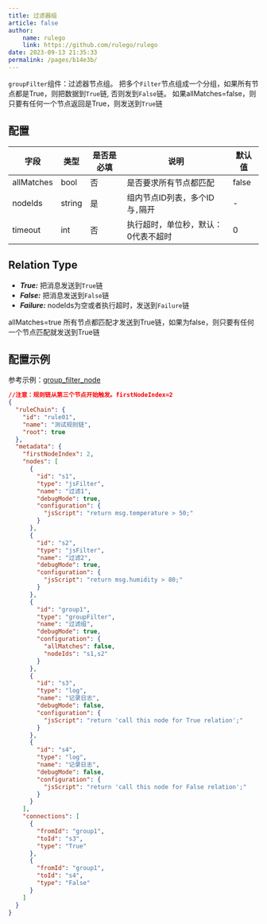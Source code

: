 ```yaml
---
title: 过滤器组 
article: false
author:
    name: rulego
    link: https://github.com/rulego/rulego
date: 2023-09-13 21:35:33
permalink: /pages/b14e3b/
---
```


`groupFilter`组件：过滤器节点组。 把多个`Filter`节点组成一个分组，如果所有节点都是True，则把数据到`True`链, 否则发到`False`链。
如果allMatches=false，则只要有任何一个节点返回是True，则发送到`True`链

## 配置

| 字段         | 类型     | 是否是必填 | 说明                  | 默认值   |
|------------|--------|-------|---------------------|-------|
| allMatches | bool   | 否     | 是否要求所有节点都匹配         | false |
| nodeIds    | string | 是     | 组内节点ID列表，多个ID与`,`隔开 | -     |
| timeout    | int    | 否     | 执行超时，单位秒，默认：0代表不超时  | 0     |

## Relation Type

- ***True:*** 把消息发送到`True`链
- ***False:*** 把消息发送到`False`链
- ***Failure:*** nodeIds为空或者执行超时，发送到`Failure`链

allMatches=true 所有节点都匹配才发送到True链，如果为false，则只要有任何一个节点匹配就发送到True链

## 配置示例

参考示例：[group_filter_node](https://github.com/rulego/rulego/blob/main/examples/group_filter_node/group_filter_node.go) 

```json
//注意：规则链从第三个节点开始触发。firstNodeIndex=2
{
  "ruleChain": {
    "id": "rule01",
    "name": "测试规则链",
    "root": true
  },
  "metadata": {
    "firstNodeIndex": 2,
    "nodes": [
      {
        "id": "s1",
        "type": "jsFilter",
        "name": "过滤1",
        "debugMode": true,
        "configuration": {
          "jsScript": "return msg.temperature > 50;"
        }
      },
      {
        "id": "s2",
        "type": "jsFilter",
        "name": "过滤2",
        "debugMode": true,
        "configuration": {
          "jsScript": "return msg.humidity > 80;"
        }
      },
      {
        "id": "group1",
        "type": "groupFilter",
        "name": "过滤组",
        "debugMode": true,
        "configuration": {
          "allMatches": false,
          "nodeIds": "s1,s2"
        }
      },
      {
        "id": "s3",
        "type": "log",
        "name": "记录日志",
        "debugMode": false,
        "configuration": {
          "jsScript": "return 'call this node for True relation';"
        }
      },
      {
        "id": "s4",
        "type": "log",
        "name": "记录日志",
        "debugMode": false,
        "configuration": {
          "jsScript": "return 'call this node for False relation';"
        }
      }
    ],
    "connections": [
      {
        "fromId": "group1",
        "toId": "s3",
        "type": "True"
      },
      {
        "fromId": "group1",
        "toId": "s4",
        "type": "False"
      }
    ]
  }
}

```